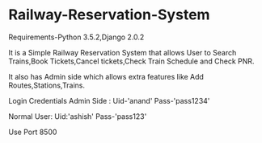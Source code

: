 # Railway-Reservation-System

Requirements-Python 3.5.2,Django 2.0.2

It is a Simple Railway Reservation System that allows User to Search Trains,Book Tickets,Cancel tickets,Check Train Schedule and Check PNR.

It also has Admin side which allows extra features like Add Routes,Stations,Trains.

Login Credentials
Admin Side :    Uid-'anand'       Pass-'pass1234' 

Normal User:    Uid:'ashish'       Pass-'pass123'
 
Use Port 8500
